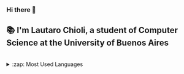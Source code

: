 ### Hi there 👋

## :books: I'm Lautaro Chioli, a student of Computer Science at the University of Buenos Aires


<br>




<details>

<summary>:zap: Most Used Languages</summary>

[![Top Langs](https://github-readme-stats.vercel.app/api/top-langs/?username=LautaroChioli&exclude_repo=LautaroChioli.github.io&theme=onedark)](https://github.com/anuraghazra/github-readme-stats)

</details>
